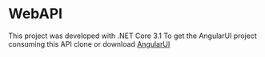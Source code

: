 # WebAPI

This project was developed with .NET Core 3.1
To get the AngularUI project consuming this API clone or download [AngularUI](https://github.com/Eagle-king/AngularUI.git)

